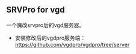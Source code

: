 ## SRVPro for vgd
一个魔改srvpro后的vgd服务器。


  * 安装修改后的vgdpro服务端：https://github.com/vgdpro/vgdpro/tree/server

